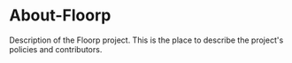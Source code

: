 # About-Floorp
Description of the Floorp project. This is the place to describe the project's policies and contributors.
